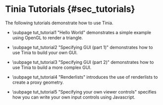 Tinia Tutorials {#sec_tutorials}
===============

The following tutorials demonstrate how to use Tinia.

- \subpage tut_tutorial1 "Hello World" demonstrates a simple example using
  OpenGL to render a triangle.

- \subpage tut_tutorial2 "Specifying GUI (part 1)" demonstrates how to use Tinia to build
your own GUI.

- \subpage tut_tutorial3 "Specifying GUI (part 2)" demonstrates how to use Tinia to build a
more complex GUI.

- \subpage tut_tutorial4 "Renderlists" introduces the use of renderlists to create
a proxy geometry.

- \subpage tut_tutorial5 "Specifying your own viewer controls" specifies how you
can write your own input controls using Javascript.
